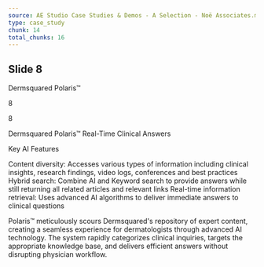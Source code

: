 ```yaml
---
source: AE Studio Case Studies & Demos - A Selection - Noë Associates.md
type: case_study
chunk: 14
total_chunks: 16
---
```


## Slide 8

Dermsquared Polaris™

8

8

Dermsquared Polaris™
Real-Time Clinical Answers

Key AI Features

Content diversity: Accesses various types of information including clinical insights, research findings, video logs, conferences and best practices
Hybrid search: Combine AI and Keyword search to provide answers while still returning all related articles and relevant links
Real-time information retrieval: Uses advanced AI algorithms to deliver immediate answers to clinical questions

Polaris™ meticulously scours Dermsquared's repository of expert content, creating a seamless experience for dermatologists through advanced AI technology. The system rapidly categorizes clinical inquiries, targets the appropriate knowledge base, and delivers efficient answers without disrupting physician workflow.